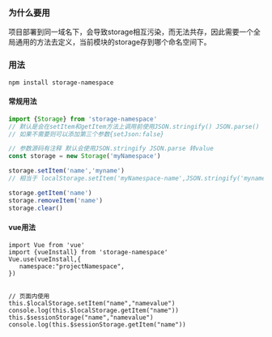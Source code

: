 ### 为什么要用
项目部署到同一域名下，会导致storage相互污染，而无法共存，因此需要一个全局通用的方法去定义，当前模块的storage存到哪个命名空间下。

### 用法
```
npm install storage-namespace
```

#### 常规用法
```javascript
import {Storage} from 'storage-namespace'
// 默认是会在setItem和getItem方法上调用前使用JSON.stringify() JSON.parse() 
// 如果不需要则可以添加第三个参数{setJson:false}

// 参数源码有注释 默认会使用JSON.stringify JSON.parse 转value
const storage = new Storage('myNamespace')

storage.setItem('name','myname')
// 相当于 localStorage.setItem('myNamespace-name',JSON.stringify('myname'))

storage.getItem('name')
storage.removeItem('name')
storage.clear()
```

#### vue用法
```vue
import Vue from 'vue'
import {vueInstall} from 'storage-namespace' 
Vue.use(vueInstall,{
   namespace:"projectNamespace",
})


// 页面内使用
this.$localStorage.setItem("name","namevalue")
console.log(this.$localStorage.getItem("name"))
this.$sessionStorage("name","namevalue")
console.log(this.$sessionStorage.getItem("name"))
```

